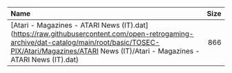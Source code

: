 |Name|Size|
|:---|---:|
|[Atari - Magazines - ATARI News (IT).dat](https://raw.githubusercontent.com/open-retrogaming-archive/dat-catalog/main/root/basic/TOSEC-PIX/Atari/Magazines/ATARI News (IT)/Atari - Magazines - ATARI News (IT).dat)|866|
